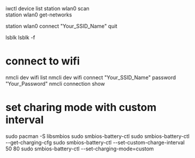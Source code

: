 iwctl
device list
station wlan0 scan	
station wlan0 get-networks

station wlan0 connect "Your_SSID_Name"
quit


lsblk
lsblk -f

# connect to wifi
nmcli dev wifi list
nmcli dev wifi connect "Your_SSID_Name" password "Your_Password"
nmcli connection show

# set charing mode with custom interval
sudo pacman -S libsmbios
sudo smbios-battery-ctl 
sudo smbios-battery-ctl --get-charging-cfg
sudo smbios-battery-ctl --set-custom-charge-interval 50 80
sudo smbios-battery-ctl --set-charging-mode=custom
